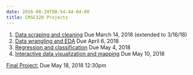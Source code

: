 ```yaml
---
date: 2016-08-29T08:54:44-04:00
title: CMSC320 Projects
---
```


1. [Data scraping and cleaning](project1/) Due March 14, 2018 (extended to 3/16/18)
2. [Data wrangling and EDA](project2/) Due April 6, 2018   
3. [Regression and classification](project3/) Due May 4, 2018  
4. [Interactive data visualization and mapping](Project4/) Due May 10, 2018

[Final Project:](final_project/) Due May 18, 2018 12:30pm
